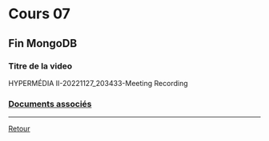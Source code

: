 # Cours 07

## Fin MongoDB

### Titre de la video
HYPERMÉDIA II-20221127_203433-Meeting Recording
### [Documents associés](https://drive.google.com/drive/folders/1AW-am4JVfPTrJ74orXlZt0lg-cmUb4Hy)


---
[Retour](../SeanceCours.md)
